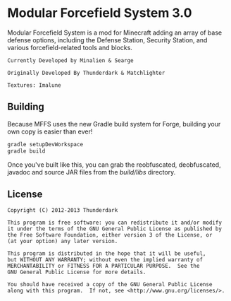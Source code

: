 Modular Forcefield System 3.0
=============================
Modular Forcefield System is a mod for Minecraft adding an array of base defense options, including the Defense Station, Security Station, and various forcefield-related tools and blocks.

	Currently Developed by Minalien & Searge

	Originally Developed By Thunderdark & Matchlighter

    Textures: Imalune

Building
--------
Because MFFS uses the new Gradle build system for Forge, building your own copy is easier than ever!

```sh
gradle setupDevWorkspace
gradle build
```

Once you've built like this, you can grab the reobfuscated, deobfuscated, javadoc and source JAR files from the _build/libs_ directory.

License
-------
    Copyright (C) 2012-2013 Thunderdark

    This program is free software: you can redistribute it and/or modify
    it under the terms of the GNU General Public License as published by
    the Free Software Foundation, either version 3 of the License, or
    (at your option) any later version.

    This program is distributed in the hope that it will be useful,
    but WITHOUT ANY WARRANTY; without even the implied warranty of
    MERCHANTABILITY or FITNESS FOR A PARTICULAR PURPOSE.  See the
    GNU General Public License for more details.

    You should have received a copy of the GNU General Public License
    along with this program.  If not, see <http://www.gnu.org/licenses/>.